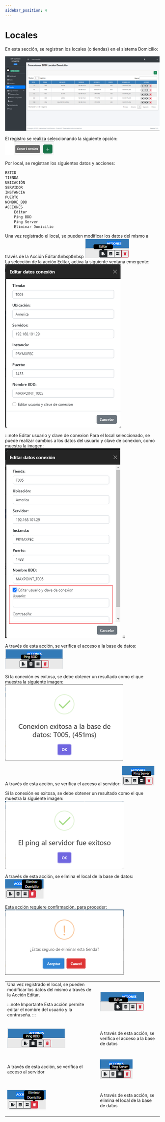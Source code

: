 ```yaml
---
sidebar_position: 4
---
```


# Locales

En esta sección, se registran los locales (o tiendas) en el sistema Domicilio:   
    
![Front-end-Locales](/img/Domicilio-Front-end-Locales.png)  

El registro se realiza seleccionando la siguiente opción: ![Front-end-Locales](/img/Domicilio-Frontend-Locales-Crear.png)  

Por local, se registran los siguientes datos y acciones:
```
RSTID	
TIENDA	
UBICACIÓN	
SERVIDOR	
INSTANCIA	
PUERTO	
NOMBRE_BDD	
ACCIONES
	Editar 
	Ping BDD
	Ping Server
	Eliminar Domicilio
```  
Una vez registrado el local, se pueden modificar los datos del mismo a través de la Acción Editar:&nbsp&nbsp   ![Front-end-Locales-Editar](/img/Domicilio-Frontend-Locales-Editar.png)  
La selección de la acción Editar, activa la siguiente ventana emergente:  
![Front-end-Locales-Editar-Detalle](/img/Domicilio-Frontend-Usuarios-Editar-Detalle.png)  

:::note Editar usuario y clave de conexion
Para el local seleccionado, se puede realizar cambios a los datos del usuario y clave de conexion, como muestra la imagen:  
![Front-end-Locales-Editar-Usuario-Conexion](/img/Domicilio-Frontend-Locales-Editar-Usuario-Conexion.png) 
:::

A través de esta acción, se verifica el acceso a la base de datos: ![Front-end-Locales-BDD](/img/Domicilio-Frontend-Locales-Ping-BDD.png) 

Si la conexión es exitosa, se debe obtener un resultado como el que muestra la siguiente imagen: 
![Front-end-Locales-BDD-Resultado](/img/Domicilio-Frontend-Locales-Ping-BDD-Resultado.png)  

A través de esta acción, se verifica el acceso al servidor: ![Front-end-Locales-Server](/img/Domicilio-Frontend-Locales-Ping-Server.png) 

Si la conexión es exitosa, se debe obtener un resultado como el que muestra la siguiente imagen: 
![Front-end-Locales-Server-Resultado](/img/Domicilio-Frontend-Locales-Ping-Server-Resultado.png)  

A través de esta acción, se elimina el local de la base de datos: ![Front-end-Locales-Eliminar](/img/Domicilio-Frontend-Locales-Eliminar.png) 

Esta acción requiere confirmación, para proceder: ![Front-end-Locales-Eliminar-Confirmacion](/img/Domicilio-Frontend-Locales-Eliminar-Confirmacion.png) 

<table>
<tr>
<td>
Una vez registrado el local, se pueden modificar los datos del mismo a través de la Acción Editar. 

:::note Importante
Esta acción permite editar el nombre del usuario y la contraseña. 
:::
</td>
<td>

![Front-end-Locales-Editar](/img/Domicilio-Frontend-Locales-Editar.png)

</td>
</tr>
<tr>
<td>

![Front-end-Locales-BDD](/img/Domicilio-Frontend-Locales-Ping-BDD.png)

</td>
<td>
A través de esta acción, se verifica el acceso a la base de datos


</td>
</tr>
<tr>
<td>
A través de esta acción, se verifica el acceso al servidor 
</td>
<td>

![Front-end-Locales-Server](/img/Domicilio-Frontend-Locales-Ping-Server.png)

</td>
</tr>
<tr>
<td>

![Front-end-Locales-Eliminar](/img/Domicilio-Frontend-Locales-Eliminar.png)

</td>
<td>
A través de esta acción, se elimina el local de la base de datos


</td>
</tr>
</table>

